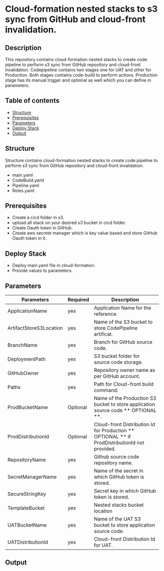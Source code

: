 # Cloud-formation nested stacks to s3 sync from GitHub and cloud-front invalidation.
## Description
This repository contains cloud-formation nested stacks to create code pipeline to perform s3 sync from GitHub repository and cloud-front invalidation. Codepipeline contains two stages one for UAT and other for Production. Both stages contains code-build to perform actions. Production stage has its manual trigger and optional as well which you can define in parameters.
## Table of contents
-   [Structure](https://github.com/sikandarqaisar/codepipeline-s3sync-cloudfront-Invalidation-nestedStack#structure)
-   [Prerequisites](https://github.com/sikandarqaisar/codepipeline-s3sync-cloudfront-Invalidation-nestedStack#prerequisites)
-   [Parameters](https://github.com/sikandarqaisar/codepipeline-s3sync-cloudfront-Invalidation-nestedStack#Parameters)
- [Deploy Stack](https://github.com/sikandarqaisar/codepipeline-s3sync-cloudfront-Invalidation-nestedStack#Deploy-Stack)
-   [Output](https://github.com/sikandarqaisar/codepipeline-s3sync-cloudfront-Invalidation-nestedStack#Output)




## [](https://github.com/sikandarqaisar/codepipeline-s3sync-cloudfront-Invalidation-nestedStack#structure)Structure

Structure contains cloud-formation nested stacks to create code pipeline to perform s3 sync from GitHub repository and cloud-front invalidation.

- main.yaml
- CodeBuild.yaml
- Pipeline.yaml
- Roles.yaml
      
## [](https://github.com/sikandarqaisar/codepipeline-s3sync-cloudfront-Invalidation-nestedStack#prerequisites) Prerequisites
- Create a cicd folder in s3.
- upload all stack on your desired s3 bucket in cicd folder. 
- Create Oauth token in GitHub.
- Create aws secrete manager which is key value based and store GitHub Oauth token in it.


## [](https://github.com/sikandarqaisar/codepipeline-s3sync-cloudfront-Invalidation-nestedStack#Deploy-Stack)Deploy Stack
- Deploy main.yaml file in cloud-formation.
-  Provide values to parameters.

## [](https://github.com/sikandarqaisar/codepipeline-s3sync-cloudfront-Invalidation-nestedStack#Parameters)Parameters



| Parameters | Required | Description |
| --- | --- | --- |
| ApplicationName 			|yes| Application Name for the reference. |
| ArtifactStoreS3Location 	|yes| Name of the S3 bucket to store CodePipeline artificat. |
| BranchName 				|yes| Branch for GitHub source code. |
| DeploymentPath 			|yes | S3 bucket folder for source code storage. |
| GitHubOwner 				|yes | Repository owner name as per GitHub account. |
| Paths 					|yes | Path for Cloud-front build command. |
| ProdBucketName 			|Optional | Name of the Production S3 bucket to store application source code ** OPTIONAL **. |
| ProdDistributionId 		|Optional | Cloud-front Distribution Id for Production ** OPTIONAL ** if ProdDistributionId not provided.  |
| RepositoryName 			|yes | Github source code repository name. |
| SecretManagerName 		|yes | Name of the secret in which GitHub token is stored. |
| SecureStringKey			|yes | Secret key in which GitHub token is stored. |
| TemplateBucket 			|yes | Nested stacks bucket location |
| UATBucketName 			|yes | Name of the UAT S3 bucket to store application source code. |
| UATDistributionId 		|yes | Cloud-front Distribution Id for UAT. |


## [](https://github.com/serverless/examples/tree/master/aws-python-rest-api-with-dynamodb#Output)Output



